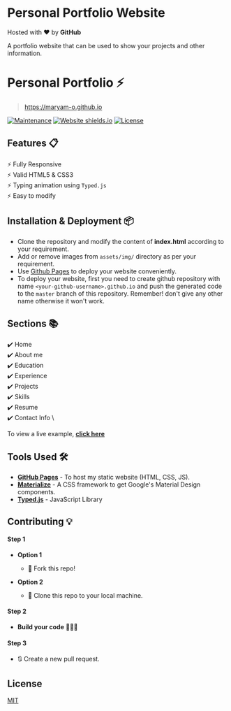# Personal Portfolio Website


Hosted with ❤ by **GitHub**  

A portfolio website that can be used to show your projects and other information.

# Personal Portfolio ⚡️ 
> https://maryam-o.github.io

[![Maintenance](https://img.shields.io/badge/maintained-yes-green.svg)](https://zahidali.me)
[![Website shields.io](https://img.shields.io/badge/website-up-yellow)](http://zaahidali.github.io/)
[![License](http://img.shields.io/:license-mit-blue.svg?style=flat-square)](http://badges.mit-license.org)


## Features 📋
⚡️ Fully Responsive\
⚡️ Valid HTML5 & CSS3\
⚡️ Typing animation using `Typed.js`\
⚡️ Easy to modify

## Installation & Deployment 📦
- Clone the repository and modify the content of <b>index.html</b> according to your requirement.
- Add or remove images from `assets/img/` directory as per your requirement.
- Use [Github Pages](https://create-react-app.dev/docs/deployment/#github-pages) to deploy your website conveniently.
- To deploy your website, first you need to create github repository with name `<your-github-username>.github.io` and push the generated code to the `master` branch of this repository. Remember! don't give any other name otherwise it won't work.

## Sections 📚
✔️ Home\
✔️ About me\
✔️ Education\
✔️ Experience\
✔️ Projects \
✔️ Skills \
✔️ Resume \
✔️ Contact Info \ 

To view a live example, **[click here](https://maryam-o.github.io)**

## Tools Used 🛠️
* [<b>GitHub Pages</b>](https://create-react-app.dev/docs/deployment/#github-pages) - To host my static website (HTML, CSS, JS).
* [<b>Materialize</b>](https://materializecss.com/) - A CSS framework to get Google's Material Design components.
* [<b>Typed.js</b>](https://mattboldt.com/demos/typed-js/) - JavaScript Library

## Contributing 💡
#### Step 1

- **Option 1**
    - 🍴 Fork this repo!

- **Option 2**
    - 👯 Clone this repo to your local machine.


#### Step 2

- **Build your code** 🔨🔨🔨

#### Step 3

- 🔃 Create a new pull request.


## License
[MIT](https://choosealicense.com/licenses/mit/)

